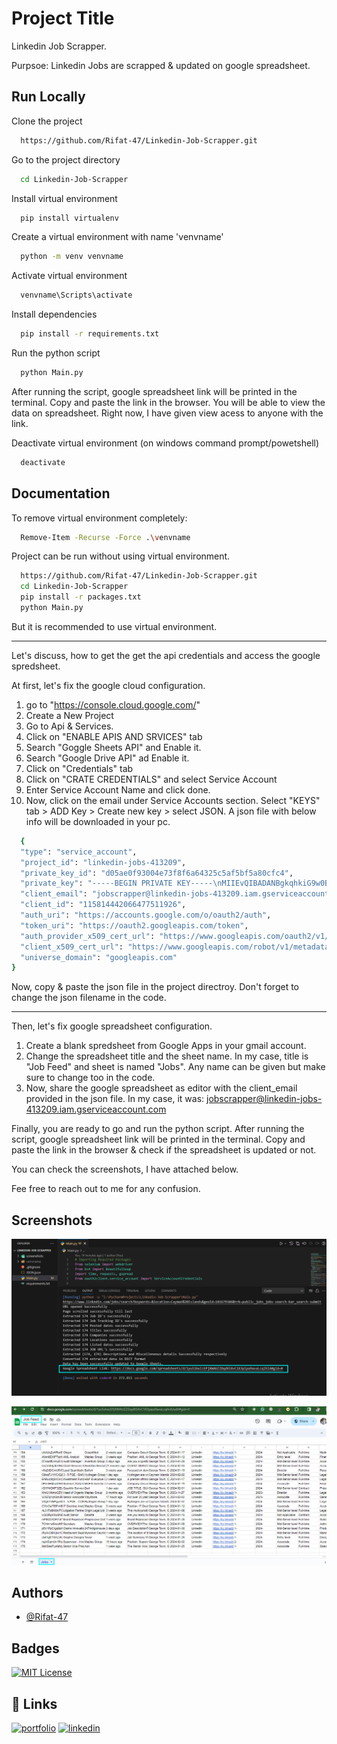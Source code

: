 
# Project Title

Linkedin Job Scrapper.

Purpsoe: Linkedin Jobs are scrapped & updated on google spreadsheet. 

## Run Locally

Clone the project

```bash
  https://github.com/Rifat-47/Linkedin-Job-Scrapper.git
```

Go to the project directory

```bash
  cd Linkedin-Job-Scrapper
```

Install virtual environment

```bash
  pip install virtualenv
```

Create a virtual environment with name 'venvname'
```bash
  python -m venv venvname
```

Activate virtual environment
```bash
  venvname\Scripts\activate
```

Install dependencies
```bash
  pip install -r requirements.txt
```

Run the python script
```bash
  python Main.py
```

After running the script, google spreadsheet link will be printed in the terminal. Copy and paste the link in the browser. You will be able to view the data on spreadsheet. Right now, I have given view acess to anyone with the link.

Deactivate virtual environment (on windows command prompt/powetshell)
```bash
  deactivate
```
## Documentation

To remove virtual environment completely: 
```bash
  Remove-Item -Recurse -Force .\venvname
```

Project can be run without using virtual environment.
```bash
  https://github.com/Rifat-47/Linkedin-Job-Scrapper.git
  cd Linkedin-Job-Scrapper
  pip install -r packages.txt
  python Main.py 
```

But it is recommended to use virtual environment.

-------------------------------------------------

Let's discuss, how to get the get the api credentials and access the google spredsheet.

At first, let's fix the google cloud configuration.
1. go to "https://console.cloud.google.com/"
2. Create a New Project 
3. Go to Api & Services.
4. Click on "ENABLE APIS AND SRVICES" tab
5. Search "Goggle Sheets API" and Enable it.
6. Search "Google Drive API" ad Enable it.
7. Click on "Credentials" tab 
8. Click on "CRATE CREDENTIALS" and select Service Account 
9. Enter Service Account Name and click done.
10. Now, click on the email under Service Accounts section. Select "KEYS" tab > ADD Key > Create new key > select JSON.
A json file with below info will be downloaded in your pc.
```bash
  {
  "type": "service_account",
  "project_id": "linkedin-jobs-413209",
  "private_key_id": "d05ae0f93004e73f8f6a64325c5af5bf5a80cfc4",
  "private_key": "-----BEGIN PRIVATE KEY-----\nMIIEvQIBADANBgkqhkiG9w0BAQEFAASCBKcwggSjAgEAAoIBAQCIdRdBJtFc69VD\n6y/6qzQ5WY7hUXu1sUnTvA26CL/prqdS2VACqI02inckJ/dXRGNnSPqj60ERT5V6\nMV5OynN5qbroD3YxDc8JNm2CwDIH4a76Pn/5uOlZHoj+qYfAmNC3cbiqtlraNB2o\nydld96vTwJjPz52OBtMncE8+VGHULrWhq0684jp/af+ZxFX6FYgEppq7dprYY+aX\nJyjFq/b1V4MSBxvj1VK/vnyi/GAPSqzsonJqoOXT+LqBbey8wmR1AbRnuy5otykZ\ns30e9/g9HPr0aadGenW7agPWHP98hkyodqluiG+12L7vYc4wkzdbxx83zuL0m1Wq\nfjkmVfgZAgMBAAECggEADY3WiycoQUWU6mklsTgTjjrCFslkM1jyegXs4HSsCLHL\ndvmU7p6qtXyCzGRCjOLYc32WlR+crUktZ3TDPFT0Vrpa5rVadRGSZgTc/dF0vBRZ\nBWGd4+0lEzAVms4LaOsE7aPDHFnT+RFCJ5jdGW4CHZy80QTQo+HeVBreFCqHiRlx\ngjpGwd3YrDFSbd8cb5up9BB2KwfQ4PQ/bFuYBMxS7y0uYwdSM1kiZFuHReIDTY43\nChabKxK50Trci4AlmhgxmRd3NZ6/a0VegJXKNJNCKDilToEjspBO28yWVVUk5/MU\nUD1xq4GRvd+Gd2iEIBmcuq9cLpcZKoHcO3nDMyhknQKBgQC/BjvkwiciauoRGoBZ\nJLCHxLTgXOApkVbFlGcOcIlQ1tzcCScFuOLOiAl/p8+UKNnqnGjJU8P4AjfXtnMk\ngbAjtyUsVBVKoKz6ZWk7yK+pF0QlIoGXpdkoQYXz3uZp89eReDq7V9rRxLj72jcn\npoJM5tR17J4LQGfePWj6w3+EHwKBgQC231jGnPDEIV9pInX8On+CzAiou2Xg13pj\naKTLtEcqzIF8dmJF9kbGwE2JIuwmbso97gCkAKyTRCBg7HwHrjaQIT/KvojrAOnn\nlASd7DBD5RJPLKqw9HXHOcI14RR9+VAq8NLeBO7FRt7putJyf+4lKLecnpqFgGhR\nZct0VOE8xwKBgEKI/lWYlp7zVGHutCPYlrBDgKjhUKbJ28pn/VlXM0z3+eeePHxO\nwJklYwGWxsOZUwXXwtvVFF4PD7pP710Y2uwlv4noI55hxr5UkknjhePEmdTBZxgW\nCURvRiQCUIk5CK2/jd1xJWOJPNFkWW+zHJGCmSAV8ZqDrWoIQ8eMTp8LAoGBALNw\nADoScKTiYi5VJBQ0ij2bWrvF9bdjd7HnUhyXbmVueXfY6aDggJ4wv2PaooEroMKX\nsIU8LBnsdSDlquYWaW+PUHrt7oc5REp5EPasdMeKFCcgGvS7Sn4MDKa1jlf1tFYO\nK7qyeF+WpNAPAsRbBx/rDg9eCR0J3FJSYgpp5wCtAoGAGkjUEBKoB3bNGj3fAWtN\nwRSLPxmkKmDBf2Grcoldk8iqbMHCP4QEM9pQ4Z7dAkOFkObLsAZynO5KOh+10Zgm\nkbliEndN9+aHHyNehj1bhTjC/WWmEuuT92R28bZyuJzKHXwRddARDektARD8GmHg\nlgBN+lTwY7jQ7T7e/9AzFNI=\n-----END PRIVATE KEY-----\n",
  "client_email": "jobscrapper@linkedin-jobs-413209.iam.gserviceaccount.com",
  "client_id": "115814442066477511926",
  "auth_uri": "https://accounts.google.com/o/oauth2/auth",
  "token_uri": "https://oauth2.googleapis.com/token",
  "auth_provider_x509_cert_url": "https://www.googleapis.com/oauth2/v1/certs",
  "client_x509_cert_url": "https://www.googleapis.com/robot/v1/metadata/x509/jobscrapper%40linkedin-jobs-413209.iam.gserviceaccount.com",
  "universe_domain": "googleapis.com"
}
```
Now, copy & paste the json file in the project directroy. Don't forget to change the json filename in the code.

-------------------------------------------------

Then, let's fix google spreadsheet configuration.
1. Create a blank spredsheet from Google Apps in your gmail account.
2. Change the spreadsheet title and the sheet name. In my case, title is "Job Feed" and sheet is named "Jobs". 
Any name can be given but make sure to change too in the code.
3. Now, share the google spreadsheet as editor with the client_email provided in the json file. 
In my case, it was: jobscrapper@linkedin-jobs-413209.iam.gserviceaccount.com

Finally, you are ready to go and run the python script. After running the script, google spreadsheet link will be printed in the terminal. Copy and paste the link in the browser & check if the spreadsheet is updated or not. 

You can check the screenshots, I have attached below.   

Fee free to reach out to me for any confusion. 
## Screenshots

![ScreenShot-1](https://github.com/Rifat-47/Linkedin-Job-Scrapper/blob/main/screenshots/1.png)

![ScreenShot-2](https://github.com/Rifat-47/Linkedin-Job-Scrapper/blob/main/screenshots/2.png)
## Authors

- [@Rifat-47](https://github.com/Rifat-47)


## Badges

[![MIT License](https://img.shields.io/badge/License-MIT-green.svg)](https://choosealicense.com/licenses/mit/)


## 🔗 Links
[![portfolio](https://img.shields.io/badge/my_portfolio-000?style=for-the-badge&logo=ko-fi&logoColor=white)](https://github.com/Rifat-47)
[![linkedin](https://img.shields.io/badge/linkedin-0A66C2?style=for-the-badge&logo=linkedin&logoColor=white)](https://www.linkedin.com/in/rifat-ibn-taher/)


